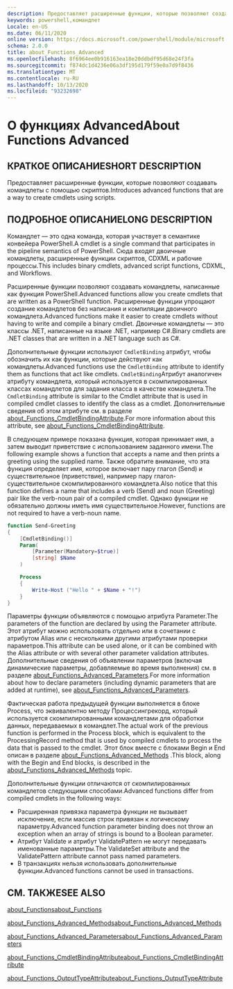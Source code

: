 ```yaml
---
description: Предоставляет расширенные функции, которые позволяют создавать командлеты с помощью скриптов.
keywords: powershell,командлет
Locale: en-US
ms.date: 06/11/2020
online version: https://docs.microsoft.com/powershell/module/microsoft.powershell.core/about/about_functions_advanced?view=powershell-7.1&WT.mc_id=ps-gethelp
schema: 2.0.0
title: about_Functions_Advanced
ms.openlocfilehash: 8f6964ee0b916163ea18e20ddbdf95d68e24f3fa
ms.sourcegitcommit: f874dc1d4236e06a3df195d179f59e0a7d9f8436
ms.translationtype: MT
ms.contentlocale: ru-RU
ms.lasthandoff: 10/13/2020
ms.locfileid: "93232698"
---
```

# <a name="about-functions-advanced"></a><span data-ttu-id="631f2-104">О функциях Advanced</span><span class="sxs-lookup"><span data-stu-id="631f2-104">About Functions Advanced</span></span>

## <a name="short-description"></a><span data-ttu-id="631f2-105">КРАТКОЕ ОПИСАНИЕ</span><span class="sxs-lookup"><span data-stu-id="631f2-105">SHORT DESCRIPTION</span></span>
<span data-ttu-id="631f2-106">Предоставляет расширенные функции, которые позволяют создавать командлеты с помощью скриптов.</span><span class="sxs-lookup"><span data-stu-id="631f2-106">Introduces advanced functions that are a way to create cmdlets using scripts.</span></span>

## <a name="long-description"></a><span data-ttu-id="631f2-107">ПОДРОБНОЕ ОПИСАНИЕ</span><span class="sxs-lookup"><span data-stu-id="631f2-107">LONG DESCRIPTION</span></span>

<span data-ttu-id="631f2-108">Командлет — это одна команда, которая участвует в семантике конвейера PowerShell.</span><span class="sxs-lookup"><span data-stu-id="631f2-108">A cmdlet is a single command that participates in the pipeline semantics of PowerShell.</span></span> <span data-ttu-id="631f2-109">Сюда входят двоичные командлеты, расширенные функции скриптов, CDXML и рабочие процессы.</span><span class="sxs-lookup"><span data-stu-id="631f2-109">This includes binary cmdlets, advanced script functions, CDXML, and Workflows.</span></span>

<span data-ttu-id="631f2-110">Расширенные функции позволяют создавать командлеты, написанные как функция PowerShell.</span><span class="sxs-lookup"><span data-stu-id="631f2-110">Advanced functions allow you create cmdlets that are written as a PowerShell function.</span></span> <span data-ttu-id="631f2-111">Расширенные функции упрощают создание командлетов без написания и компиляции двоичного командлета.</span><span class="sxs-lookup"><span data-stu-id="631f2-111">Advanced functions make it easier to create cmdlets without having to write and compile a binary cmdlet.</span></span> <span data-ttu-id="631f2-112">Двоичные командлеты — это классы .NET, написанные на языке .NET, например C#.</span><span class="sxs-lookup"><span data-stu-id="631f2-112">Binary cmdlets are .NET classes that are written in a .NET language such as C#.</span></span>

<span data-ttu-id="631f2-113">Дополнительные функции используют `CmdletBinding` атрибут, чтобы обозначить их как функции, которые действуют как командлеты.</span><span class="sxs-lookup"><span data-stu-id="631f2-113">Advanced functions use the `CmdletBinding` attribute to identify them as functions that act like cmdlets.</span></span> <span data-ttu-id="631f2-114">`CmdletBinding`Атрибут аналогичен атрибуту командлета, который используется в скомпилированных классах командлетов для задания класса в качестве командлета.</span><span class="sxs-lookup"><span data-stu-id="631f2-114">The `CmdletBinding` attribute is similar to the Cmdlet attribute that is used in compiled cmdlet classes to identify the class as a cmdlet.</span></span> <span data-ttu-id="631f2-115">Дополнительные сведения об этом атрибуте см. в разделе [about_Functions_CmdletBindingAttribute](about_Functions_CmdletBindingAttribute.md).</span><span class="sxs-lookup"><span data-stu-id="631f2-115">For more information about this attribute, see [about_Functions_CmdletBindingAttribute](about_Functions_CmdletBindingAttribute.md).</span></span>

<span data-ttu-id="631f2-116">В следующем примере показана функция, которая принимает имя, а затем выводит приветствие с использованием заданного имени.</span><span class="sxs-lookup"><span data-stu-id="631f2-116">The following example shows a function that accepts a name and then prints a greeting using the supplied name.</span></span> <span data-ttu-id="631f2-117">Также обратите внимание, что эта функция определяет имя, которое включает пару глагол (Send) и существительное (приветствие), например пару глагол-существительное скомпилированного командлета.</span><span class="sxs-lookup"><span data-stu-id="631f2-117">Also notice that this function defines a name that includes a verb (Send) and noun (Greeting) pair like the verb-noun pair of a compiled cmdlet.</span></span> <span data-ttu-id="631f2-118">Однако функции не обязательно должны иметь имя существительное.</span><span class="sxs-lookup"><span data-stu-id="631f2-118">However, functions are not required to have a verb-noun name.</span></span>

```powershell
function Send-Greeting
{
    [CmdletBinding()]
    Param(
        [Parameter(Mandatory=$true)]
        [string] $Name
    )

    Process
    {
        Write-Host ("Hello " + $Name + "!")
    }
}
```

<span data-ttu-id="631f2-119">Параметры функции объявляются с помощью атрибута Parameter.</span><span class="sxs-lookup"><span data-stu-id="631f2-119">The parameters of the function are declared by using the Parameter attribute.</span></span>
<span data-ttu-id="631f2-120">Этот атрибут можно использовать отдельно или в сочетании с атрибутом Alias или с несколькими другими атрибутами проверки параметров.</span><span class="sxs-lookup"><span data-stu-id="631f2-120">This attribute can be used alone, or it can be combined with the Alias attribute or with several other parameter validation attributes.</span></span> <span data-ttu-id="631f2-121">Дополнительные сведения об объявлении параметров (включая динамические параметры, добавляемые во время выполнения) см. в разделе [about_Functions_Advanced_Parameters](about_Functions_Advanced_Parameters.md).</span><span class="sxs-lookup"><span data-stu-id="631f2-121">For more information about how to declare parameters (including dynamic parameters that are added at runtime), see [about_Functions_Advanced_Parameters](about_Functions_Advanced_Parameters.md).</span></span>

<span data-ttu-id="631f2-122">Фактическая работа предыдущей функции выполняется в блоке Process, что эквивалентно методу Процессингрекорд, который используется скомпилированными командлетами для обработки данных, передаваемых в командлет.</span><span class="sxs-lookup"><span data-stu-id="631f2-122">The actual work of the previous function is performed in the Process block, which is equivalent to the ProcessingRecord method that is used by compiled cmdlets to process the data that is passed to the cmdlet.</span></span> <span data-ttu-id="631f2-123">Этот блок вместе с блоками Begin и End описан в разделе [about_Functions_Advanced_Methods](about_Functions_Advanced_Methods.md) .</span><span class="sxs-lookup"><span data-stu-id="631f2-123">This block, along with the Begin and End blocks, is described in the [about_Functions_Advanced_Methods](about_Functions_Advanced_Methods.md) topic.</span></span>

<span data-ttu-id="631f2-124">Дополнительные функции отличаются от скомпилированных командлетов следующими способами.</span><span class="sxs-lookup"><span data-stu-id="631f2-124">Advanced functions differ from compiled cmdlets in the following ways:</span></span>

- <span data-ttu-id="631f2-125">Расширенная привязка параметра функции не вызывает исключение, если массив строк привязан к логическому параметру.</span><span class="sxs-lookup"><span data-stu-id="631f2-125">Advanced function parameter binding does not throw an exception when an array of strings is bound to a Boolean parameter.</span></span>
- <span data-ttu-id="631f2-126">Атрибут Validate и атрибут ValidatePattern не могут передавать именованные параметры.</span><span class="sxs-lookup"><span data-stu-id="631f2-126">The ValidateSet attribute and the ValidatePattern attribute cannot pass named parameters.</span></span>
- <span data-ttu-id="631f2-127">В транзакциях нельзя использовать дополнительные функции.</span><span class="sxs-lookup"><span data-stu-id="631f2-127">Advanced functions cannot be used in transactions.</span></span>

## <a name="see-also"></a><span data-ttu-id="631f2-128">СМ. ТАКЖЕ</span><span class="sxs-lookup"><span data-stu-id="631f2-128">SEE ALSO</span></span>

[<span data-ttu-id="631f2-129">about_Functions</span><span class="sxs-lookup"><span data-stu-id="631f2-129">about_Functions</span></span>](about_Functions.md)

[<span data-ttu-id="631f2-130">about_Functions_Advanced_Methods</span><span class="sxs-lookup"><span data-stu-id="631f2-130">about_Functions_Advanced_Methods</span></span>](about_Functions_Advanced_Methods.md)

[<span data-ttu-id="631f2-131">about_Functions_Advanced_Parameters</span><span class="sxs-lookup"><span data-stu-id="631f2-131">about_Functions_Advanced_Parameters</span></span>](about_Functions_Advanced_Parameters.md)

[<span data-ttu-id="631f2-132">about_Functions_CmdletBindingAttribute</span><span class="sxs-lookup"><span data-stu-id="631f2-132">about_Functions_CmdletBindingAttribute</span></span>](about_Functions_CmdletBindingAttribute.md)

[<span data-ttu-id="631f2-133">about_Functions_OutputTypeAttribute</span><span class="sxs-lookup"><span data-stu-id="631f2-133">about_Functions_OutputTypeAttribute</span></span>](about_Functions_OutputTypeAttribute.md)
